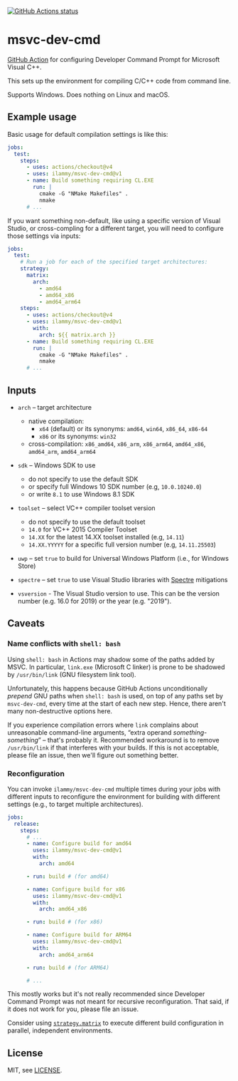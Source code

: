 <a href="https://github.com/ilammy/msvc-dev-cmd"><img alt="GitHub Actions status" src="https://github.com/ilammy/msvc-dev-cmd/workflows/msvc-dev-cmd/badge.svg"></a>

# msvc-dev-cmd

[GitHub Action](https://github.com/features/actions) for configuring Developer Command Prompt for Microsoft Visual C++.

This sets up the environment for compiling C/C++ code from command line.

Supports Windows. Does nothing on Linux and macOS.

## Example usage

Basic usage for default compilation settings is like this:

```yaml
jobs:
  test:
    steps:
      - uses: actions/checkout@v4
      - uses: ilammy/msvc-dev-cmd@v1
      - name: Build something requiring CL.EXE
        run: |
          cmake -G "NMake Makefiles" .
          nmake
      # ...
```

If you want something non-default,
like using a specific version of Visual Studio,
or cross-compling for a different target,
you will need to configure those settings via inputs:

```yaml
jobs:
  test:
    # Run a job for each of the specified target architectures:
    strategy:
      matrix:
        arch:
          - amd64
          - amd64_x86
          - amd64_arm64
    steps:
      - uses: actions/checkout@v4
      - uses: ilammy/msvc-dev-cmd@v1
        with:
          arch: ${{ matrix.arch }}
      - name: Build something requiring CL.EXE
        run: |
          cmake -G "NMake Makefiles" .
          nmake
      # ...
```

## Inputs

- `arch` – target architecture
  - native compilation:
    - `x64` (default) or its synonyms: `amd64`, `win64`, `x86_64`, `x86-64`
    - `x86` or its synonyms: `win32`
  - cross-compilation: `x86_amd64`, `x86_arm`, `x86_arm64`, `amd64_x86`, `amd64_arm`, `amd64_arm64`
- `sdk` – Windows SDK to use
  - do not specify to use the default SDK
  - or specify full Windows 10 SDK number (e.g, `10.0.10240.0`)
  - or write `8.1` to use Windows 8.1 SDK
- `toolset` – select VC++ compiler toolset version
  - do not specify to use the default toolset
  - `14.0` for VC++ 2015 Compiler Toolset
  - `14.XX` for the latest 14.XX toolset installed (e.g, `14.11`)
  - `14.XX.YYYYY` for a specific full version number (e.g, `14.11.25503`)
- `uwp` – set `true` to build for Universal Windows Platform (i.e., for Windows Store)
- `spectre` – set `true` to use Visual Studio libraries with [Spectre](https://meltdownattack.com) mitigations

- `vsversion` - The Visual Studio version to use. This can be the version number (e.g. 16.0 for 2019) or the year (e.g. "2019").

## Caveats

### Name conflicts with `shell: bash`

Using `shell: bash` in Actions may shadow some of the paths added by MSVC.
In particular, `link.exe` (Microsoft C linker) is prone to be shadowed by `/usr/bin/link` (GNU filesystem link tool).

Unfortunately, this happens because GitHub Actions unconditionally *prepend* GNU paths when `shell: bash` is used,
on top of any paths set by `msvc-dev-cmd`, every time at the start of each new step.
Hence, there aren't many non-destructive options here.

If you experience compilation errors where `link` complains about unreasonable command-line arguments,
“extra operand *something-something*” – that's probably it.
Recommended workaround is to remove `/usr/bin/link` if that interferes with your builds.
If this is not acceptable, please file an issue, then we'll figure out something better.

### Reconfiguration

You can invoke `ilammy/msvc-dev-cmd` multiple times during your jobs with different inputs
to reconfigure the environment for building with different settings
(e.g., to target multiple architectures).

```yaml
jobs:
  release:
    steps:
      # ...
      - name: Configure build for amd64
        uses: ilammy/msvc-dev-cmd@v1
        with:
          arch: amd64

      - run: build # (for amd64)

      - name: Configure build for x86
        uses: ilammy/msvc-dev-cmd@v1
        with:
          arch: amd64_x86

      - run: build # (for x86)

      - name: Configure build for ARM64
        uses: ilammy/msvc-dev-cmd@v1
        with:
          arch: amd64_arm64

      - run: build # (for ARM64)

      # ...
```

This mostly works but it's not really recommended
since Developer Command Prompt was not meant for recursive reconfiguration.
That said, if it does not work for you, please file an issue.

Consider using [`strategy.matrix`](https://docs.github.com/en/actions/reference/workflow-syntax-for-github-actions#jobsjob_idstrategymatrix)
to execute different build configuration in parallel, independent environments.

## License

MIT, see [LICENSE](LICENSE).
